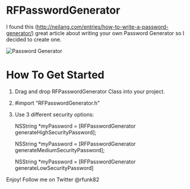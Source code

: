 RFPasswordGenerator
===================

I found this (http://neilang.com/entries/how-to-write-a-password-generator/) great article about writing your own Password Generator so I decided to create one.

![Password Generator](http://i.imgur.com/22nshMQ.png)

How To Get Started
==================

1.  Drag and drop RFPasswordGenerator Class into your project.
2.  #import "RFPasswordGenerator.h"
3.  Use 3 different security options:
  
     NSString *myPassword = [RFPasswordGenerator generateHighSecurityPassword];

     NSString *myPassword = [RFPasswordGenerator generateMediumSecurityPassword];
     
     NSString *myPassword = [RFPasswordGenerator generateLowSecurityPassword]

Enjoy!
Follow me on Twitter @rfunk82
